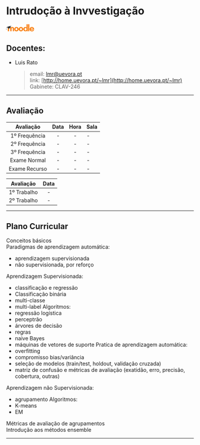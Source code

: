 
# Intrudoção à Invvestigação
[ <img width="75px" src="https://github.com/GBarradas/GBarradas/blob/main/img/moodle.png?raw=true">](https://www.moodle.uevora.pt/2223/course/view.php?id=392)
## Docentes:
- Luis Rato
  > email: [lmr@uevora.pt](lmr@uevora.pt)  
    link: [http://home.uevora.pt/~lmr](http://home.uevora.pt/~lmr)  
    Gabinete: CLAV-246


---
## Avaliação  

|  Avaliação  |Data      |Hora |Sala|  
|:-----------:|:--------:|:---:|----|  
|1º Frequência|-|-|-|  
|2º Frequência|-|-|-|  
|3º Frequência|-|-|-|  
|Exame Normal |-|-|-|  
|Exame Recurso|-|-|-|  
  
|Avaliação  |Data |
|:---------:|:---:|
|1º Trabalho|-|  
|2º Trabalho|-|  


---  

## Plano Curricular
Conceitos básicos  
Paradigmas de aprendizagem automática:   
- aprendizagem supervisionada  
- não supervisionada, por reforço  

Aprendizagem Supervisionada:  
- classificação e regressão  
- Classificação binária  
- multi-classe  
- multi-label
Algoritmos:  
- regressão logística  
- perceptrão  
- árvores de decisão  
- regras  
- naive Bayes  
- máquinas de vetores de suporte
Pratica de aprendizagem automática:  
- overfitting  
- compromisso bias/variância  
- seleção de modelos (train/test, holdout, validação cruzada)  
- matriz de confusão e métricas de avaliação (exatidão, erro, precisão, cobertura, outras)  

Aprendizagem não Supervisionada:  
- agrupamento
Algoritmos:   
- K-means  
- EM  

Métricas de avaliação de agrupamentos  
Introdução aos métodos ensemble

---
<style>
     .red{
         color: red;
     }
    .markdown-body blockquote {
        background:rgb(140 143 147 / 17%);
        padding: 0 1em;
        padding: 0 1em;
        color: #000000;
        border-left: 0.25em solid #007fff;
    }   
 </style>
 <link rel="icon" href="../uevora.png">
  
